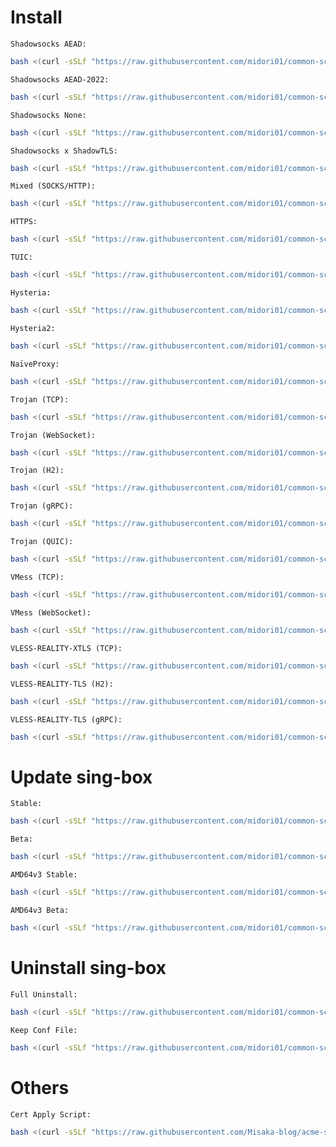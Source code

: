 # Install
`Shadowsocks AEAD:`
```bash
bash <(curl -sSLf "https://raw.githubusercontent.com/midori01/common-scripts/main/sing-box/install.sh") ss
```
`Shadowsocks AEAD-2022:`
```bash
bash <(curl -sSLf "https://raw.githubusercontent.com/midori01/common-scripts/main/sing-box/install.sh") ss2
```
`Shadowsocks None:`
```bash
bash <(curl -sSLf "https://raw.githubusercontent.com/midori01/common-scripts/main/sing-box/install.sh") ss-none
```
`Shadowsocks x ShadowTLS:`
```bash
bash <(curl -sSLf "https://raw.githubusercontent.com/midori01/common-scripts/main/sing-box/install.sh") stls
```
`Mixed (SOCKS/HTTP):`
```bash
bash <(curl -sSLf "https://raw.githubusercontent.com/midori01/common-scripts/main/sing-box/install.sh") mix
```
`HTTPS:`
```bash
bash <(curl -sSLf "https://raw.githubusercontent.com/midori01/common-scripts/main/sing-box/install.sh") https
```
`TUIC:`
```bash
bash <(curl -sSLf "https://raw.githubusercontent.com/midori01/common-scripts/main/sing-box/install.sh") tuic
```
`Hysteria:`
```bash
bash <(curl -sSLf "https://raw.githubusercontent.com/midori01/common-scripts/main/sing-box/install.sh") hy
```
`Hysteria2:`
```bash
bash <(curl -sSLf "https://raw.githubusercontent.com/midori01/common-scripts/main/sing-box/install.sh") hy2
```
`NaïveProxy:`
```bash
bash <(curl -sSLf "https://raw.githubusercontent.com/midori01/common-scripts/main/sing-box/install.sh") naive
```
`Trojan (TCP):`
```bash
bash <(curl -sSLf "https://raw.githubusercontent.com/midori01/common-scripts/main/sing-box/install.sh") trojan
```
`Trojan (WebSocket):`
```bash
bash <(curl -sSLf "https://raw.githubusercontent.com/midori01/common-scripts/main/sing-box/install.sh") trojan-ws
```
`Trojan (H2):`
```bash
bash <(curl -sSLf "https://raw.githubusercontent.com/midori01/common-scripts/main/sing-box/install.sh") trojan-h2
```
`Trojan (gRPC):`
```bash
bash <(curl -sSLf "https://raw.githubusercontent.com/midori01/common-scripts/main/sing-box/install.sh") trojan-grpc
```
`Trojan (QUIC):`
```bash
bash <(curl -sSLf "https://raw.githubusercontent.com/midori01/common-scripts/main/sing-box/install.sh") trojan-quic
```
`VMess (TCP):`
```bash
bash <(curl -sSLf "https://raw.githubusercontent.com/midori01/common-scripts/main/sing-box/install.sh") vmess
```
`VMess (WebSocket):`
```bash
bash <(curl -sSLf "https://raw.githubusercontent.com/midori01/common-scripts/main/sing-box/install.sh") vmess-ws
```
`VLESS-REALITY-XTLS (TCP):`
```bash
bash <(curl -sSLf "https://raw.githubusercontent.com/midori01/common-scripts/main/sing-box/install.sh") vless
```
`VLESS-REALITY-TLS (H2):`
```bash
bash <(curl -sSLf "https://raw.githubusercontent.com/midori01/common-scripts/main/sing-box/install.sh") vless-h2
```
`VLESS-REALITY-TLS (gRPC):`
```bash
bash <(curl -sSLf "https://raw.githubusercontent.com/midori01/common-scripts/main/sing-box/install.sh") vless-grpc
```

# Update sing-box
`Stable:`
```bash
bash <(curl -sSLf "https://raw.githubusercontent.com/midori01/common-scripts/main/sing-box/install.sh") update
```
`Beta:`
```bash
bash <(curl -sSLf "https://raw.githubusercontent.com/midori01/common-scripts/main/sing-box/install.sh") update-beta
```
`AMD64v3 Stable:`
```bash
bash <(curl -sSLf "https://raw.githubusercontent.com/midori01/common-scripts/main/sing-box/install.sh") update-v3
```
`AMD64v3 Beta:`
```bash
bash <(curl -sSLf "https://raw.githubusercontent.com/midori01/common-scripts/main/sing-box/install.sh") update-beta-v3
```

# Uninstall sing-box
`Full Uninstall:`
```bash
bash <(curl -sSLf "https://raw.githubusercontent.com/midori01/common-scripts/main/sing-box/install.sh") uninstall
```
`Keep Conf File:`
```bash
bash <(curl -sSLf "https://raw.githubusercontent.com/midori01/common-scripts/main/sing-box/install.sh") uninstall-keep
```

# Others
`Cert Apply Script:`
```bash
bash <(curl -sSLf "https://raw.githubusercontent.com/Misaka-blog/acme-script/main/acme.sh")
```
